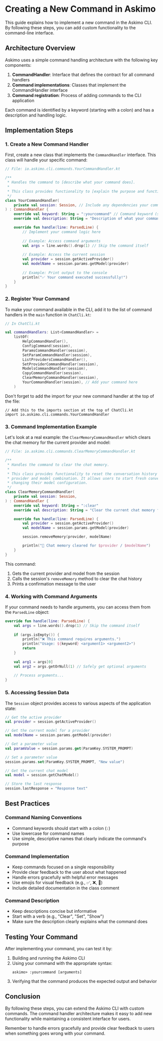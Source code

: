 # Creating a New Command in Askimo

This guide explains how to implement a new command in the Askimo CLI. By following these steps, you can add custom functionality to the command-line interface.

## Architecture Overview

Askimo uses a simple command handling architecture with the following key components:

1. **CommandHandler**: Interface that defines the contract for all command handlers
2. **Command implementations**: Classes that implement the CommandHandler interface
3. **Command registration**: Process of adding commands to the CLI application

Each command is identified by a keyword (starting with a colon) and has a description and handling logic.

## Implementation Steps

### 1. Create a New Command Handler

First, create a new class that implements the `CommandHandler` interface. This class will handle your specific command:

```kotlin
// File: io.askimo.cli.commands.YourCommandHandler.kt

/**
 * Handles the command to [describe what your command does].
 * 
 * This class provides functionality to [explain the purpose and functionality of your command].
 */
class YourCommandHandler(
    private val session: Session, // Include any dependencies your command needs
) : CommandHandler {
    override val keyword: String = ":yourcommand" // Command keyword (starts with colon)
    override val description: String = "Description of what your command does."

    override fun handle(line: ParsedLine) {
        // Implement your command logic here
        
        // Example: Access command arguments
        val args = line.words().drop(1) // Skip the command itself
        
        // Example: Access the current session
        val provider = session.getActiveProvider()
        val modelName = session.params.getModel(provider)
        
        // Example: Print output to the console
        println("✅ Your command executed successfully!")
    }
}
```

### 2. Register Your Command

To make your command available in the CLI, add it to the list of command handlers in the `main` function in `ChatCli.kt`:

```kotlin
// In ChatCli.kt

val commandHandlers: List<CommandHandler> =
    listOf(
        HelpCommandHandler(),
        ConfigCommand(session),
        ParamsCommandHandler(session),
        SetParamCommandHandler(session),
        ListProvidersCommandHandler(),
        SetProviderCommandHandler(session),
        ModelsCommandHandler(session),
        CopyCommandHandler(session),
        ClearMemoryCommandHandler(session),
        YourCommandHandler(session), // Add your command here
    )
```

Don't forget to add the import for your new command handler at the top of the file:

```
// Add this to the imports section at the top of ChatCli.kt
import io.askimo.cli.commands.YourCommandHandler
```

### 3. Command Implementation Example

Let's look at a real example: the `ClearMemoryCommandHandler` which clears the chat memory for the current provider and model:

```kotlin
// File: io.askimo.cli.commands.ClearMemoryCommandHandler.kt

/**
 * Handles the command to clear the chat memory.
 * 
 * This class provides functionality to reset the conversation history for the current
 * provider and model combination. It allows users to start fresh conversations without
 * changing their model configuration.
 */
class ClearMemoryCommandHandler(
    private val session: Session,
) : CommandHandler {
    override val keyword: String = ":clear"
    override val description: String = "Clear the current chat memory for the active provider/model."

    override fun handle(line: ParsedLine) {
        val provider = session.getActiveProvider()
        val modelName = session.params.getModel(provider)

        session.removeMemory(provider, modelName)

        println("🧹 Chat memory cleared for $provider / $modelName")
    }
}
```

This command:
1. Gets the current provider and model from the session
2. Calls the session's `removeMemory` method to clear the chat history
3. Prints a confirmation message to the user

### 4. Working with Command Arguments

If your command needs to handle arguments, you can access them from the `ParsedLine` object:

```kotlin
override fun handle(line: ParsedLine) {
    val args = line.words().drop(1) // Skip the command itself
    
    if (args.isEmpty()) {
        println("❌ This command requires arguments.")
        println("Usage: ${keyword} <argument1> <argument2>")
        return
    }
    
    val arg1 = args[0]
    val arg2 = args.getOrNull(1) // Safely get optional arguments
    
    // Process arguments...
}
```

### 5. Accessing Session Data

The `Session` object provides access to various aspects of the application state:

```kotlin
// Get the active provider
val provider = session.getActiveProvider()

// Get the current model for a provider
val modelName = session.params.getModel(provider)

// Get a parameter value
val paramValue = session.params.get(ParamKey.SYSTEM_PROMPT)

// Set a parameter value
session.params.set(ParamKey.SYSTEM_PROMPT, "New value")

// Get the current chat model
val model = session.getChatModel()

// Store the last response
session.lastResponse = "Response text"
```

## Best Practices

### Command Naming Conventions

- Command keywords should start with a colon (`:`)
- Use lowercase for command names
- Use simple, descriptive names that clearly indicate the command's purpose

### Command Implementation

- Keep commands focused on a single responsibility
- Provide clear feedback to the user about what happened
- Handle errors gracefully with helpful error messages
- Use emojis for visual feedback (e.g., ✅, ❌, 🧹)
- Include detailed documentation in the class comment

### Command Description

- Keep descriptions concise but informative
- Start with a verb (e.g., "Clear", "Set", "Show")
- Make sure the description clearly explains what the command does

## Testing Your Command

After implementing your command, you can test it by:

1. Building and running the Askimo CLI
2. Using your command with the appropriate syntax:
   ```
   askimo> :yourcommand [arguments]
   ```
3. Verifying that the command produces the expected output and behavior

## Conclusion

By following these steps, you can extend the Askimo CLI with custom commands. The command handler architecture makes it easy to add new functionality while maintaining a consistent interface for users.

Remember to handle errors gracefully and provide clear feedback to users when something goes wrong with your command.